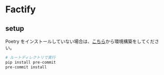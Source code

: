 # Factify
## setup
Poetry をインストールしていない場合は、[こちら](https://python-poetry.org/)から環境構築をしてください。

```sh
# ルートディレクトリで実行
pip install pre-commit
pre-commit install
```
